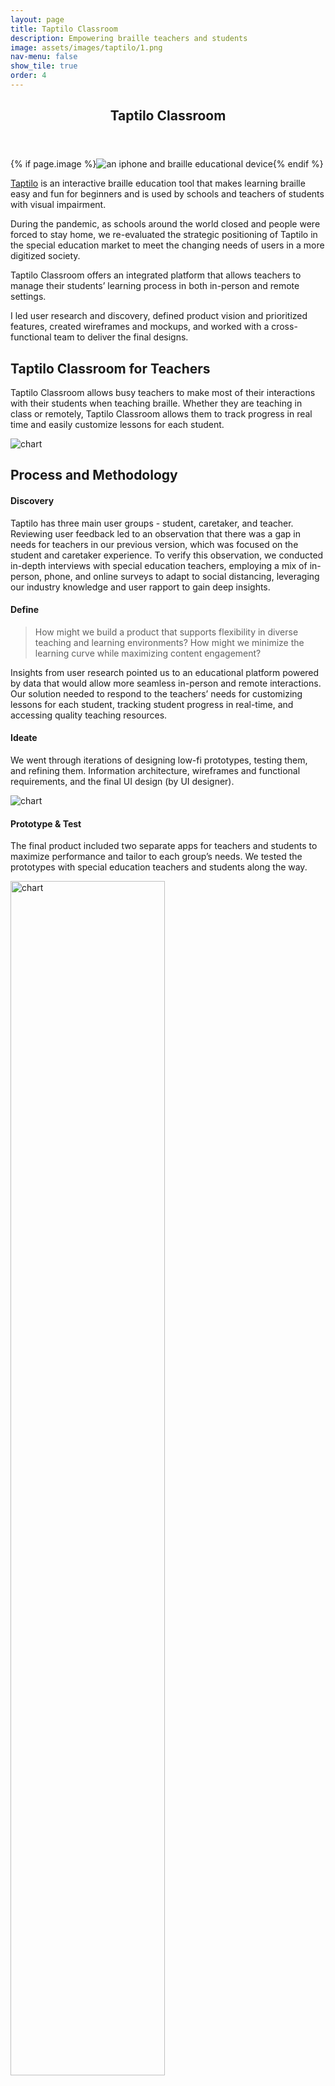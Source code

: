 ```yaml
---
layout: page
title: Taptilo Classroom
description: Empowering braille teachers and students
image: assets/images/taptilo/1.png
nav-menu: false
show_tile: true
order: 4
---
```


<!-- Main -->
<div id="main" class="alt">

<!-- One -->
<section id="one">
	<div class="inner">
		<header class="major">
			<h1>Taptilo Classroom</h1>
		</header>
		{% if page.image %}<span class="image main"><img src="{{ site.baseurl }}/{{ page.image }}" alt="an iphone and braille educational device" /></span>{% endif %}

<!-- Content -->
<!-- <h2 id="content">Overview</h2> -->
<p><a href="https://www.taptilo.com/">Taptilo</a> is an interactive braille education tool that makes learning braille easy and fun for beginners and is used by schools and teachers of students with visual impairment. </p>

<p>During the pandemic, as schools around the world closed and people were forced to stay home, we re-evaluated the strategic positioning of Taptilo in the special education market to meet the changing needs of users in a more digitized society. </p>

<p>Taptilo Classroom offers an integrated platform that allows teachers to manage their students’ learning process in both in-person and remote settings.</p>

<p>I led user research and discovery, defined product vision and prioritized features, created wireframes and mockups, and worked with a cross-functional team to deliver the final designs. </p>

<h2 id="content">Taptilo Classroom for Teachers</h2>
<p>Taptilo Classroom allows busy teachers to make most of their interactions with their students when teaching braille. Whether they are teaching in class or remotely, Taptilo Classroom allows them to track progress in real time and easily customize lessons for each student.</p>
<p><img src="{{ '/assets/images/taptilo/tapp.png' | relative_url }}" alt="chart" data-position="center center" /></p>



<h2 id="content">Process and Methodology</h2>

<h4>Discovery</h4>
<p>Taptilo has three main user groups - student, caretaker, and teacher. Reviewing user feedback led to an observation that there was a gap in needs for teachers in our previous version, which was focused on the student and caretaker experience. To verify this observation, we conducted in-depth interviews with special education teachers, employing a mix of in-person, phone, and online surveys to adapt to social distancing, leveraging our industry knowledge and user rapport to gain deep insights.</p>

<h4>Define</h4>

<blockquote>How might we build a product that supports flexibility in diverse teaching and learning environments? How might we minimize the learning curve while maximizing content engagement?</blockquote>

<p>Insights from user research pointed us to an educational platform powered by data that would allow more seamless 
in-person and remote interactions. Our solution needed to respond to the teachers’ needs for customizing lessons for each student, tracking student progress in real-time, and accessing quality teaching resources.</p>

<h4>Ideate</h4>
<p>We went through iterations of designing low-fi prototypes, testing them, and refining them. Information architecture, wireframes and functional requirements, and the final UI design (by UI designer).</p>
<p><img src="{{ '/assets/images/taptilo/process.png' | relative_url }}" alt="chart" data-position="center center" /></p>

<h4>Prototype & Test</h4>

<p>The final product included two separate apps for teachers and students to maximize performance and tailor to each group’s needs. We tested the prototypes with special education teachers and students along the way. </p>

<p id="centered"><img width="70%" src="{{ '/assets/images/taptilo/compare.png' | relative_url }}" alt="chart" data-position="center center" /></p>


<div class="row">
	<div class="6u 12u$(small)">
		<h4>For Teachers</h4>
			<div class="swiper">
			<div class="swiper-wrapper">
				<div class="swiper-slide"><img src="{{ '/assets/images/taptilo/tapp1.png' | relative_url }}" alt="app"></div>
				<div class="swiper-slide"><img src="{{ '/assets/images/taptilo/tapp2.png' | relative_url }}" alt="app"></div>
				<div class="swiper-slide"><img src="{{ '/assets/images/taptilo/tapp3.png' | relative_url }}" alt="app"></div>
				<div class="swiper-slide"><img src="{{ '/assets/images/taptilo/tapp4.png' | relative_url }}" alt="app"></div>
				<div class="swiper-slide"><img src="{{ '/assets/images/taptilo/tapp5.png' | relative_url }}" alt="app"></div>
				<div class="swiper-slide"><img src="{{ '/assets/images/taptilo/tapp6.png' | relative_url }}" alt="app"></div>
			</div>
			<!-- Add Pagination -->
			<div class="swiper-pagination"></div>
			<!-- Add Navigation -->
			<div class="swiper-button-prev"></div>
			<div class="swiper-button-next"></div>
			</div>
	</div>
	<div class="6u$ 12u$(small)">
		<h4>For Students</h4>
		<div class="swiper">
			<div class="swiper-wrapper">
				<div class="swiper-slide"><img src="{{ '/assets/images/taptilo/sapp1.png' | relative_url }}" alt="app"></div>
				<div class="swiper-slide"><img src="{{ '/assets/images/taptilo/sapp2.png' | relative_url }}" alt="app"></div>
				<div class="swiper-slide"><img src="{{ '/assets/images/taptilo/sapp3.png' | relative_url }}" alt="app"></div>
				<div class="swiper-slide"><img src="{{ '/assets/images/taptilo/sapp4.png' | relative_url }}" alt="app"></div>
				<div class="swiper-slide"><img src="{{ '/assets/images/taptilo/sapp5.png' | relative_url }}" alt="app"></div>
			</div>
			<!-- Add Pagination -->
			<div class="swiper-pagination"></div>
			<!-- Add Navigation -->
			<div class="swiper-button-prev"></div>
			<div class="swiper-button-next"></div>
			</div>
	</div>
</div>

<h2>Impact</h2>
<p>After a delay in development due to the pandemic, in November 2021, the two new apps and the software update of the physical product were finally launched. Taptilo Classroom and Taptilo are being used by students and teachers worldwide to increase braille literacy.</p>

<h4>Details</h4>
<ul>
	<li>When: April 2020 - Oct 2020</li>
	<li>Duration: 6 months</li>
</ul>

<hr class="major" />


</div>
</section>


</div>
